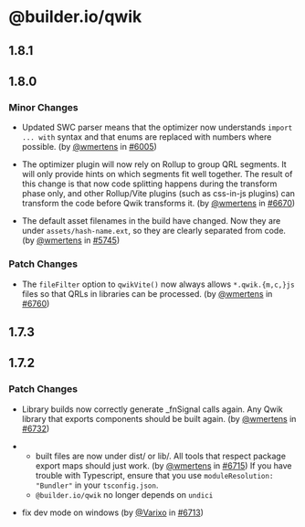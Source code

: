 # @builder.io/qwik

## 1.8.1

## 1.8.0

### Minor Changes

- Updated SWC parser means that the optimizer now understands `import ... with` syntax and that enums are replaced with numbers where possible. (by [@wmertens](https://github.com/wmertens) in [#6005](https://github.com/QwikDev/qwik/pull/6005))

- The optimizer plugin will now rely on Rollup to group QRL segments. It will only provide hints on which segments fit well together. The result of this change is that now code splitting happens during the transform phase only, and other Rollup/Vite plugins (such as css-in-js plugins) can transform the code before Qwik transforms it. (by [@wmertens](https://github.com/wmertens) in [#6670](https://github.com/QwikDev/qwik/pull/6670))

- The default asset filenames in the build have changed. Now they are under `assets/hash-name.ext`, so they are clearly separated from code. (by [@wmertens](https://github.com/wmertens) in [#5745](https://github.com/QwikDev/qwik/pull/5745))

### Patch Changes

- The `fileFilter` option to `qwikVite()` now always allows `*.qwik.{m,c,}js` files so that QRLs in libraries can be processed. (by [@wmertens](https://github.com/wmertens) in [#6760](https://github.com/QwikDev/qwik/pull/6760))

## 1.7.3

## 1.7.2

### Patch Changes

- Library builds now correctly generate \_fnSignal calls again. Any Qwik library that exports components should be built again. (by [@wmertens](https://github.com/wmertens) in [#6732](https://github.com/QwikDev/qwik/pull/6732))

- - built files are now under dist/ or lib/. All tools that respect package export maps should just work. (by [@wmertens](https://github.com/wmertens) in [#6715](https://github.com/QwikDev/qwik/pull/6715))
    If you have trouble with Typescript, ensure that you use `moduleResolution: "Bundler"` in your `tsconfig.json`.
  - `@builder.io/qwik` no longer depends on `undici`

- fix dev mode on windows (by [@Varixo](https://github.com/Varixo) in [#6713](https://github.com/QwikDev/qwik/pull/6713))
